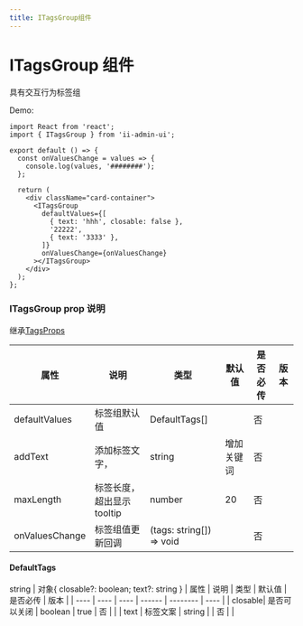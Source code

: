 ```yaml
---
title: ITagsGroup组件
---
```


# ITagsGroup 组件

具有交互行为标签组

Demo:

```tsx
import React from 'react';
import { ITagsGroup } from 'ii-admin-ui';

export default () => {
  const onValuesChange = values => {
    console.log(values, '########');
  };

  return (
    <div className="card-container">
      <ITagsGroup
        defaultValues={[
          { text: 'hhh', closable: false },
          '22222',
          { text: '3333' },
        ]}
        onValuesChange={onValuesChange}
      ></ITagsGroup>
    </div>
  );
};
```

<!-- <API src='../../src/components/ITagsGroup'> -->

### ITagsGroup prop 说明

继承[TagsProps](https://ant.design/components/tag-cn/#API)

| 属性           | 说明                       | 类型                     | 默认值     | 是否必传 | 版本 |
| -------------- | -------------------------- | ------------------------ | ---------- | -------- | ---- |
| defaultValues  | 标签组默认值               | DefaultTags[]            |            | 否       |      |
| addText        | 添加标签文字，             | string                   | 增加关键词 | 否       |      |
| maxLength      | 标签长度，超出显示 tooltip | number                   | 20         | 否       |      |
| onValuesChange | 标签组值更新回调           | (tags: string[]) => void |            | 否       |      |

#### DefaultTags

string | 对象{ closable?: boolean; text?: string }
| 属性 | 说明 | 类型 | 默认值 | 是否必传 | 版本 |
| ---- | ---- | ---- | ------ | -------- | ---- |
| closable| 是否可以关闭 | boolean | true | 否 | |
| text | 标签文案 | string | | 否 | |
